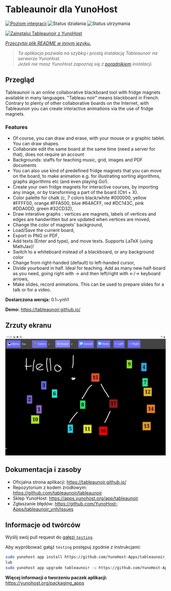 <!--
To README zostało automatycznie wygenerowane przez <https://github.com/YunoHost/apps/tree/master/tools/readme_generator>
Nie powinno być ono edytowane ręcznie.
-->

# Tableaunoir dla YunoHost

[![Poziom integracji](https://apps.yunohost.org/badge/integration/tableaunoir)](https://ci-apps.yunohost.org/ci/apps/tableaunoir/)
![Status działania](https://apps.yunohost.org/badge/state/tableaunoir)
![Status utrzymania](https://apps.yunohost.org/badge/maintained/tableaunoir)

[![Zainstaluj Tableaunoir z YunoHost](https://install-app.yunohost.org/install-with-yunohost.svg)](https://install-app.yunohost.org/?app=tableaunoir)

*[Przeczytaj plik README w innym języku.](./ALL_README.md)*

> *Ta aplikacja pozwala na szybką i prostą instalację Tableaunoir na serwerze YunoHost.*  
> *Jeżeli nie masz YunoHost zapoznaj się z [poradnikiem](https://yunohost.org/install) instalacji.*

## Przegląd

Tableaunoir is an online collaborative blackboard tool with fridge magnets available in many languages. "Tableau noir" means blackboard in French. Contrary to plenty of other collaborative boards on the Internet, with Tableaunoir you can create interactive animations via the use of fridge magnets.

### Features

- Of course, you can draw and erase, with your mouse or a graphic tablet. You can draw shapes.
- Collaborate edit the same board at the same time (need a server for that), does not require an account
- Backgrounds: staffs for teaching music, grid, images and PDF documents
- You can also use kind of predefined fridge magnets that you can move on the board, to make animation e.g. for illustrating sorting algorithms, graphs algorithms etc (and even playing Go!).
- Create your own fridge magnets for interactive courses, by importing any image, or by transforming a part of the board (Ctrl + X).
- Color palette for chalk (c, 7 colors black/white #000000, yellow #FFFF00, orange #FFA500, blue #64ACFF, red #DC143C, pink #DDA0DD, green #32CD32),
- Draw interative graphs : vertices are magnets, labels of vertices and edges are handwritten but are updated when vertices are moved,
- Change the color of magnets' background,
- Load/Save the current board,
- Export in PNG or PDF,
- Add texts (Enter and type), and move texts. Supports LaTeX (using MathJax)!
- Switch to a whiteboard instead of a blackboard, or any background color
- Change from right-handed (default) to left-handed cursor,
- Divide yourboard in half. Ideal for teaching. Add as many new half-board as you need, going right with → and then left/right with ←/→ keyboard arrows,
- Make slides, record animations. This can be used to prepare slides for a talk or for a video.


**Dostarczona wersja:** 0.1~ynh1

**Demo:** <https://tableaunoir.github.io/>

## Zrzuty ekranu

![Zrzut ekranu z Tableaunoir](./doc/screenshots/screenshot.jpg)

## Dokumentacja i zasoby

- Oficjalna strona aplikacji: <https://tableaunoir.github.io/>
- Repozytorium z kodem źródłowym: <https://github.com/tableaunoir/tableaunoir>
- Sklep YunoHost: <https://apps.yunohost.org/app/tableaunoir>
- Zgłaszanie błędów: <https://github.com/YunoHost-Apps/tableaunoir_ynh/issues>

## Informacje od twórców

Wyślij swój pull request do [gałęzi `testing`](https://github.com/YunoHost-Apps/tableaunoir_ynh/tree/testing).

Aby wypróbować gałąź `testing` postępuj zgodnie z instrukcjami:

```bash
sudo yunohost app install https://github.com/YunoHost-Apps/tableaunoir_ynh/tree/testing --debug
lub
sudo yunohost app upgrade tableaunoir -u https://github.com/YunoHost-Apps/tableaunoir_ynh/tree/testing --debug
```

**Więcej informacji o tworzeniu paczek aplikacji:** <https://yunohost.org/packaging_apps>
